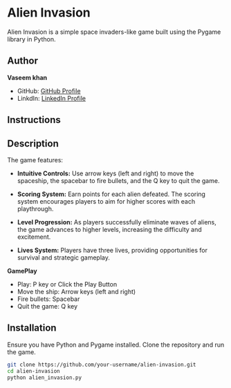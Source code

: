 # Alien Invasion

Alien Invasion is a simple space invaders-like game built using the Pygame library in Python.

## Author

**Vaseem khan**

- GitHub: [GitHub Profile](https://github.com/vaseemsworld)
- LinkdIn: [LinkedIn Profile](www.linkedin.com/in/vasim-khan-8740182b7)

## Instructions

## Description

The game features:

- **Intuitive Controls:** Use arrow keys (left and right) to move the spaceship, the spacebar to fire bullets, and the Q key to quit the game.
  
- **Scoring System:** Earn points for each alien defeated. The scoring system encourages players to aim for higher scores with each playthrough.

- **Level Progression:** As players successfully eliminate waves of aliens, the game advances to higher levels, increasing the difficulty and excitement.

- **Lives System:** Players have three lives, providing opportunities for survival and strategic gameplay.

**GamePlay**

- Play: P key or Click the Play Button
- Move the ship: Arrow keys (left and right)
- Fire bullets: Spacebar
- Quit the game: Q key 

## Installation

Ensure you have Python and Pygame installed. Clone the repository and run the game.

```bash
git clone https://github.com/your-username/alien-invasion.git
cd alien-invasion
python alien_invasion.py

